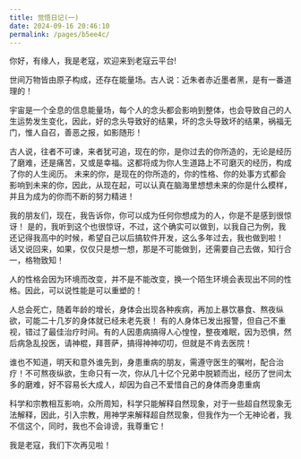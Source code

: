 ```yaml
---
title: 觉悟日记(一)
date: 2024-09-16 20:46:10
permalink: /pages/b5ee4c/
---
```


你好，有缘人，我是老寇，欢迎来到老寇云平台!

世间万物皆由原子构成，还存在能量场。古人说：近朱者赤近墨者黑，是有一番道理的！

宇宙是一个全息的信息能量场，每个人的念头都会影响到整体，也会导致自己的人生运势发生变化，因此，好的念头导致好的结果，坏的念头导致坏的结果，祸福无门，惟人自召，善恶之报，如影随形！

古人说，往者不可谏，来者犹可追，现在的你，是你过去的你所造的，无论是经历了磨难，还是痛苦，又或是幸福。这都将成为你人生道路上不可磨灭的经历，构成了你的人生阅历。
未来的你，是现在的你所造的，你的性格、你的处事方式都会影响到未来的你，因此，从现在起，可以认真在脑海里想想未来的你是什么模样，并且为成为的你而不断的努力精进！

我的朋友们，现在，我告诉你，你可以成为任何你想成为的人，你是不是感到很惊讶！
是的，我听到这个也很惊讶，不过，这个确实可以做到，以我自己为例，我还记得我高中的时候，希望自己以后搞软件开发，这么多年过去，我也做到啦！
话又说回来，如果，仅仅只是想一想，那是不可能做到，还需要自己去做，知行合一，格物致知！

人的性格会因为环境而改变，并不是不能改变，换一个陌生环境会表现出不同的性格。因此，可以说性能是可以重塑的！

人总会死亡，随着年龄的增长，身体会出现各种疾病，再加上暴饮暴食、熬夜纵欲，可能二十几岁的身体就已经未老先衰！
有的人身体已发出报警，但自己不重视，错过了最佳治疗时间。有的人因患病搞得人心惶惶，整夜难眠，因为恐惧，然后病急乱投医，请神棍，拜菩萨，搞得神神叨叨，但就是不肯去医院！

谁也不知道，明天和意外谁先到，身患重病的朋友，需遵守医生的嘱咐，配合治疗！不可熬夜纵欲，生命只有一次，你从几十亿个兄弟中脱颖而出，经历了世间太多的磨难，好不容易长大成人，却因为自己不爱惜自己的身体而身患重病

科学和宗教相互影响，众所周知，科学只能解释自然现象，对于一些超自然现象无法解释，因此，引入宗教，用神学来解释超自然现象，但我作为一个无神论者，我不信这个，同时，我也不会诽谤，我尊重它！

我是老寇，我们下次再见啦！
